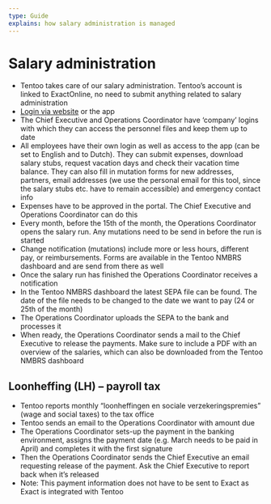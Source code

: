 ```yaml
---
type: Guide
explains: how salary administration is managed
---
```


# Salary administration

* Tentoo takes care of our salary administration. Tentoo’s account is linked to ExactOnline, no need to submit anything related to salary administration
* [Login via website](https://tentoo.nmbrs.nl/applications) or the app
* The Chief Executive and Operations Coordinator have ‘company’ logins with which they can access the personnel files and keep them up to date
* All employees have their own login as well as access to the app (can be set to English and to Dutch). They can submit expenses, download salary stubs, request vacation days and check their vacation time balance. They can also fill in mutation forms for new addresses, partners, email addresses (we use the personal email for this tool, since the salary stubs etc. have to remain accessible) and emergency contact info
* Expenses have to be approved in the portal. The Chief Executive and Operations Coordinator can do this
* Every month, before the 15th of the month, the Operations Coordinator opens the salary run. Any mutations need to be send in before the run is started
* Change notification (mutations) include more or less hours, different pay, or reimbursements. Forms are available in the Tentoo NMBRS dashboard and are send from there as well
* Once the salary run has finished the Operations Coordinator receives a notification
* In the Tentoo NMBRS dashboard the latest SEPA file can be found. The date of the file needs to be changed to the date we want to pay (24 or 25th of the month)
* The Operations Coordinator uploads the SEPA to the bank and processes it
* When ready, the Operations Coordinator sends a mail to the Chief Executive to release the payments. Make sure to include a PDF with an overview of the salaries, which can also be downloaded from the Tentoo NMBRS dashboard

## Loonheffing (LH) – payroll tax

* Tentoo reports monthly “loonheffingen en sociale verzekeringspremies” (wage and social taxes) to the tax office
* Tentoo sends an email to the Operations Coordinator with amount due
* The Operations Coordinator sets-up the payment in the banking environment, assigns the payment date (e.g. March needs to be paid in April) and completes it with the first signature
* Then the Operations Coordinator sends the Chief Executive an email requesting release of the payment. Ask the Chief Executive to report back when it’s released
* Note: This payment information does not have to be sent to Exact as Exact is integrated with Tentoo
